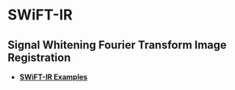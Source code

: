 # SWiFT-IR

## Signal Whitening Fourier Transform Image Registration

* **[SWiFT-IR Examples](examples)**

